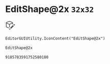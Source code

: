 # EditShape@2x `32x32`
<img src="/img/EditShape@2x.png" width=32 height=32>

``` CSharp
EditorGUIUtility.IconContent("EditShape@2x")
```
```
EditShape@2x
```
```
9185783591752580180
```
